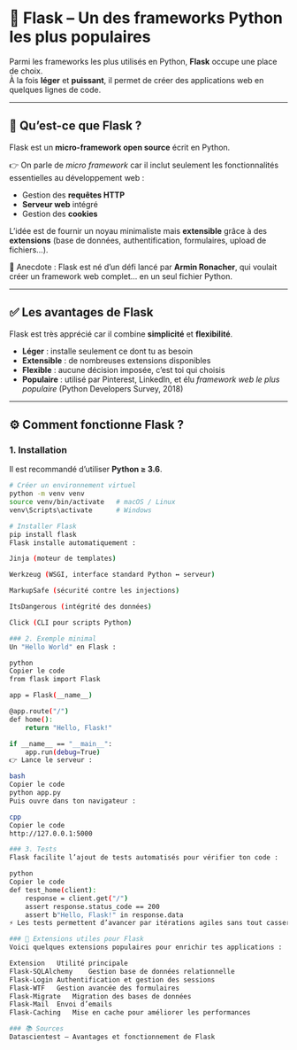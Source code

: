 # 🐍 Flask – Un des frameworks Python les plus populaires

Parmi les frameworks les plus utilisés en Python, **Flask** occupe une place de choix.  
À la fois **léger** et **puissant**, il permet de créer des applications web en quelques lignes de code.  

---

## 🚀 Qu’est-ce que Flask ?
Flask est un **micro-framework open source** écrit en Python.  

👉 On parle de *micro framework* car il inclut seulement les fonctionnalités essentielles au développement web :  
- Gestion des **requêtes HTTP**  
- **Serveur web** intégré  
- Gestion des **cookies**  

L’idée est de fournir un noyau minimaliste mais **extensible** grâce à des **extensions** (base de données, authentification, formulaires, upload de fichiers…).  

📌 Anecdote : Flask est né d’un défi lancé par **Armin Ronacher**, qui voulait créer un framework web complet… en un seul fichier Python.  

---

## ✅ Les avantages de Flask
Flask est très apprécié car il combine **simplicité** et **flexibilité**.  

- **Léger** : installe seulement ce dont tu as besoin  
- **Extensible** : de nombreuses extensions disponibles  
- **Flexible** : aucune décision imposée, c’est toi qui choisis  
- **Populaire** : utilisé par Pinterest, LinkedIn, et élu *framework web le plus populaire* (Python Developers Survey, 2018)  

---

## ⚙️ Comment fonctionne Flask ?
### 1. Installation
Il est recommandé d’utiliser **Python ≥ 3.6**.  

```bash
# Créer un environnement virtuel
python -m venv venv
source venv/bin/activate   # macOS / Linux
venv\Scripts\activate      # Windows

# Installer Flask
pip install flask
Flask installe automatiquement :

Jinja (moteur de templates)

Werkzeug (WSGI, interface standard Python ↔ serveur)

MarkupSafe (sécurité contre les injections)

ItsDangerous (intégrité des données)

Click (CLI pour scripts Python)

### 2. Exemple minimal
Un "Hello World" en Flask :

python
Copier le code
from flask import Flask

app = Flask(__name__)

@app.route("/")
def home():
    return "Hello, Flask!"

if __name__ == "__main__":
    app.run(debug=True)
👉 Lance le serveur :

bash
Copier le code
python app.py
Puis ouvre dans ton navigateur :

cpp
Copier le code
http://127.0.0.1:5000

### 3. Tests
Flask facilite l’ajout de tests automatisés pour vérifier ton code :

python
Copier le code
def test_home(client):
    response = client.get("/")
    assert response.status_code == 200
    assert b"Hello, Flask!" in response.data
⚡ Les tests permettent d’avancer par itérations agiles sans tout casser.

### 🔌 Extensions utiles pour Flask
Voici quelques extensions populaires pour enrichir tes applications :

Extension	Utilité principale
Flask-SQLAlchemy	Gestion base de données relationnelle
Flask-Login	Authentification et gestion des sessions
Flask-WTF	Gestion avancée des formulaires
Flask-Migrate	Migration des bases de données
Flask-Mail	Envoi d’emails
Flask-Caching	Mise en cache pour améliorer les performances

### 📚 Sources
Datascientest – Avantages et fonctionnement de Flask